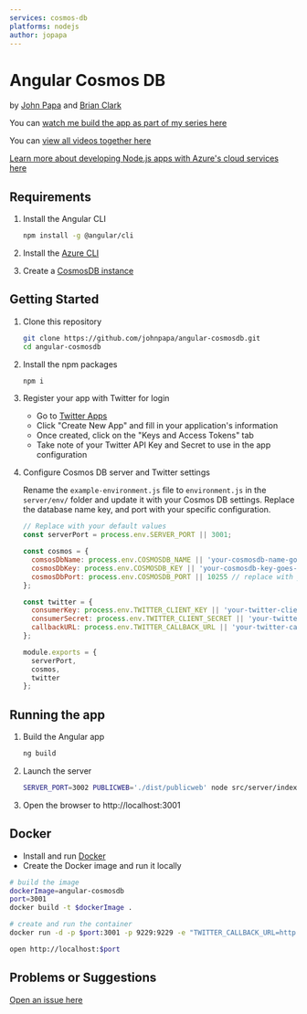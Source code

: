 ```yaml
---
services: cosmos-db
platforms: nodejs
author: jopapa
---
```


# Angular Cosmos DB

by [John Papa](http://twitter.com/john_papa) and [Brian Clark](http://twitter.com/_clarkio)

You can [watch me build the app as part of my series here](https://johnpapa.net/angular-cosmosdb-1/)

You can [view all videos together here](/VIDEOS.md)

[Learn more about developing Node.js apps with Azure's cloud services here](https://docs.microsoft.com/en-us/nodejs/azure)

## Requirements

1. Install the Angular CLI

    ```bash
    npm install -g @angular/cli
    ```

1. Install the [Azure CLI](https://docs.microsoft.com/en-us/cli/azure/install-azure-cli)

1. Create a [CosmosDB instance](https://docs.microsoft.com/en-us/azure/cosmos-db/tutorial-develop-mongodb-nodejs-part4)

## Getting Started

1. Clone this repository

    ```bash
    git clone https://github.com/johnpapa/angular-cosmosdb.git
    cd angular-cosmosdb
    ```

1. Install the npm packages

    ```bash
    npm i
    ```

1. Register your app with Twitter for login
    - Go to [Twitter Apps](https://apps.twitter.com/)
    - Click "Create New App" and fill in your application's information
    - Once created, click on the "Keys and Access Tokens" tab
    - Take note of your Twitter API Key and Secret to use in the app configuration

1. Configure Cosmos DB server and Twitter settings

    Rename the `example-environment.js` file to `environment.js` in the `server/env/` folder and update it with your Cosmos DB settings. Replace the database name key, and port with your specific configuration.

    ```javascript
    // Replace with your default values
    const serverPort = process.env.SERVER_PORT || 3001;

    const cosmos = {
      comsosDbName: process.env.COSMOSDB_NAME || 'your-cosmosdb-name-goes-here', //
      cosmosDbKey: process.env.COSMOSDB_KEY || 'your-cosmosdb-key-goes-here',
      cosmosDbPort: process.env.COSMOSDB_PORT || 10255 // replace with your port
    };

    const twitter = {
      consumerKey: process.env.TWITTER_CLIENT_KEY || 'your-twitter-client-key-goes-here',
      consumerSecret: process.env.TWITTER_CLIENT_SECRET || 'your-twitter-client-secret-goes-here',
      callbackURL: process.env.TWITTER_CALLBACK_URL || 'your-twitter-callback-url'
    };

    module.exports = {
      serverPort,
      cosmos,
      twitter
    };
    ```

## Running the app

1. Build the Angular app

    ```bash
    ng build
    ```

1. Launch the server

    ```bash
    SERVER_PORT=3002 PUBLICWEB='./dist/publicweb' node src/server/index.js
    ```

1. Open the browser to http://localhost:3001

## Docker

- Install and run [Docker](https://www.docker.com/community-edition)
- Create the Docker image and run it locally

```bash
# build the image
dockerImage=angular-cosmosdb
port=3001
docker build -t $dockerImage .

# create and run the container
docker run -d -p $port:3001 -p 9229:9229 -e "TWITTER_CALLBACK_URL=http://localhost:$port/api/auth/twitter/callback" $dockerImage

open http://localhost:$port
```

## Problems or Suggestions

[Open an issue here](https://github.com/johnpapa/angular-cosmos/issues)

